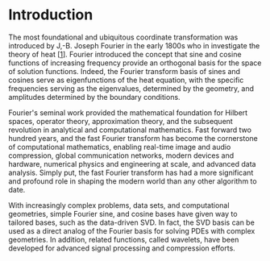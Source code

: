 # Introduction

The most foundational and ubiquitous coordinate transformation was introduced by J,-B. Joseph Fourier in the early 1800s who in investigate the theory of heat \[[1](1-introduction.md#jean-baptiste-joseph-fourier-the-analytical-theory-of-heat-the-university-press-1878)\]. Fourier introduced the concept that sine and cosine functions of increasing frequency provide an orthogonal basis for the space of solution functions. Indeed, the Fourier transform basis of sines and cosines serve as eigenfunctions of the heat equation, with the specific frequencies serving as the eigenvalues, determined by the geometry, and amplitudes determined by the boundary conditions.

Fourier's seminal work provided the mathematical foundation for Hilbert spaces, operator theory, approximation theory, and the subsequent revolution in analytical and computational mathematics. Fast forward two hundred years, and the fast Fourier transform has become the cornerstone of computational mathematics, enabling real-time image and audio compression, global communication networks, modern devices and hardware, numerical physics and engineering at scale, and advanced data analysis. Simply put, the fast Fourier transform has had a more significant and profound role in shaping the modern world than any other algorithm to date.

With increasingly complex problems, data sets, and computational geometries, simple Fourier sine, and cosine bases have given way to tailored bases, such as the data-driven SVD. In fact, the SVD basis can be used as a direct analog of the Fourier basis for solving PDEs with complex geometries. In addition, related functions, called wavelets, have been developed for advanced signal processing and compression efforts.

